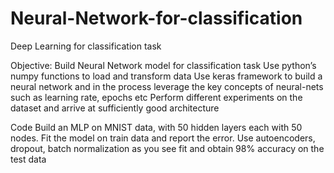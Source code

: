 # Neural-Network-for-classification
Deep Learning for classification task  


Objective:
Build Neural Network model for classification task
Use python’s numpy functions to load and transform data
Use keras framework to build a neural network and in the process leverage the key concepts of neural-nets such as learning rate, epochs etc
Perform different experiments on the dataset and arrive at sufficiently good architecture

Code
Build an MLP on MNIST data, with 50 hidden layers each with 50 nodes. Fit the model on train data and report the error. Use autoencoders, dropout, batch normalization as you see fit and obtain 98% accuracy on the test data


